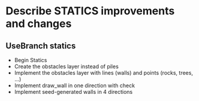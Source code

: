 # Describe STATICS improvements and changes
## UseBranch statics
- Begin Statics
- Create the obstacles layer instead of piles
- Implement the obstacles layer with lines (walls) and points (rocks, trees, ...)
- Implement draw_wall in one direction with check
- Implement seed-generated walls in 4 directions